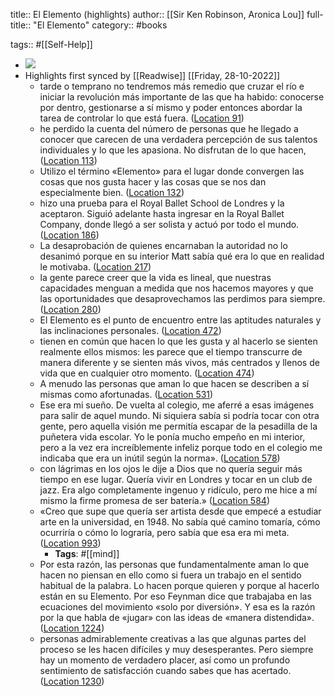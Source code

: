title:: El Elemento (highlights)
author:: [[Sir Ken Robinson, Aronica Lou]]
full-title:: "El Elemento"
category:: #books

tags:: #[[Self-Help]]

- ![](https://images-na.ssl-images-amazon.com/images/I/41OJPw5OJAL._SL200_.jpg)
- Highlights first synced by [[Readwise]] [[Friday, 28-10-2022]]
	- tarde o temprano no tendremos más remedio que cruzar el río e iniciar la revolución más importante de las que ha habido: conocerse por dentro, gestionarse a sí mismo y poder entonces abordar la tarea de controlar lo que está fuera. ([Location 91](https://readwise.io/to_kindle?action=open&asin=B0081SGUAM&location=91))
	- he perdido la cuenta del número de personas que he llegado a conocer que carecen de una verdadera percepción de sus talentos individuales y lo que les apasiona. No disfrutan de lo que hacen, ([Location 113](https://readwise.io/to_kindle?action=open&asin=B0081SGUAM&location=113))
	- Utilizo el término «Elemento» para el lugar donde convergen las cosas que nos gusta hacer y las cosas que se nos dan especialmente bien. ([Location 132](https://readwise.io/to_kindle?action=open&asin=B0081SGUAM&location=132))
	- hizo una prueba para el Royal Ballet School de Londres y la aceptaron. Siguió adelante hasta ingresar en la Royal Ballet Company, donde llegó a ser solista y actuó por todo el mundo. ([Location 186](https://readwise.io/to_kindle?action=open&asin=B0081SGUAM&location=186))
	- La desaprobación de quienes encarnaban la autoridad no lo desanimó porque en su interior Matt sabía qué era lo que en realidad le motivaba. ([Location 217](https://readwise.io/to_kindle?action=open&asin=B0081SGUAM&location=217))
	- la gente parece creer que la vida es lineal, que nuestras capacidades menguan a medida que nos hacemos mayores y que las oportunidades que desaprovechamos las perdimos para siempre. ([Location 280](https://readwise.io/to_kindle?action=open&asin=B0081SGUAM&location=280))
	- El Elemento es el punto de encuentro entre las aptitudes naturales y las inclinaciones personales. ([Location 472](https://readwise.io/to_kindle?action=open&asin=B0081SGUAM&location=472))
	- tienen en común que hacen lo que les gusta y al hacerlo se sienten realmente ellos mismos: les parece que el tiempo transcurre de manera diferente y se sienten más vivos, más centrados y llenos de vida que en cualquier otro momento. ([Location 474](https://readwise.io/to_kindle?action=open&asin=B0081SGUAM&location=474))
	- A menudo las personas que aman lo que hacen se describen a sí mismas como afortunadas. ([Location 531](https://readwise.io/to_kindle?action=open&asin=B0081SGUAM&location=531))
	- Ese era mi sueño. De vuelta al colegio, me aferré a esas imágenes para salir de aquel mundo. Ni siquiera sabía si podría tocar con otra gente, pero aquella visión me permitía escapar de la pesadilla de la puñetera vida escolar. Yo le ponía mucho empeño en mi interior, pero a la vez era increíblemente infeliz porque todo en el colegio me indicaba que era un inútil según la norma». ([Location 578](https://readwise.io/to_kindle?action=open&asin=B0081SGUAM&location=578))
	- con lágrimas en los ojos le dije a Dios que no quería seguir más tiempo en ese lugar. Quería vivir en Londres y tocar en un club de jazz. Era algo completamente ingenuo y ridículo, pero me hice a mí mismo la firme promesa de ser batería.» ([Location 584](https://readwise.io/to_kindle?action=open&asin=B0081SGUAM&location=584))
	- «Creo que supe que quería ser artista desde que empecé a estudiar arte en la universidad, en 1948. No sabía qué camino tomaría, cómo ocurriría o cómo lo lograría, pero sabía que esa era mi meta. ([Location 993](https://readwise.io/to_kindle?action=open&asin=B0081SGUAM&location=993))
		- **Tags**: #[[mind]]
	- Por esta razón, las personas que fundamentalmente aman lo que hacen no piensan en ello como si fuera un trabajo en el sentido habitual de la palabra. Lo hacen porque quieren y porque al hacerlo están en su Elemento. Por eso Feynman dice que trabajaba en las ecuaciones del movimiento «solo por diversión». Y esa es la razón por la que habla de «jugar» con las ideas de «manera distendida». ([Location 1224](https://readwise.io/to_kindle?action=open&asin=B0081SGUAM&location=1224))
	- personas admirablemente creativas a las que algunas partes del proceso se les hacen difíciles y muy desesperantes. Pero siempre hay un momento de verdadero placer, así como un profundo sentimiento de satisfacción cuando sabes que has acertado. ([Location 1230](https://readwise.io/to_kindle?action=open&asin=B0081SGUAM&location=1230))